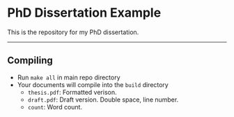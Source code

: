 PhD Dissertation Example
=====================

This is the repository for my PhD dissertation.

------------------------------------------------
## Compiling

- Run `make all` in main repo directory
- Your documents will compile into the `build` directory
    - `thesis.pdf`: Formatted verison.
    - `draft.pdf`: Draft version. Double space, line number.
    - `count`: Word count.
